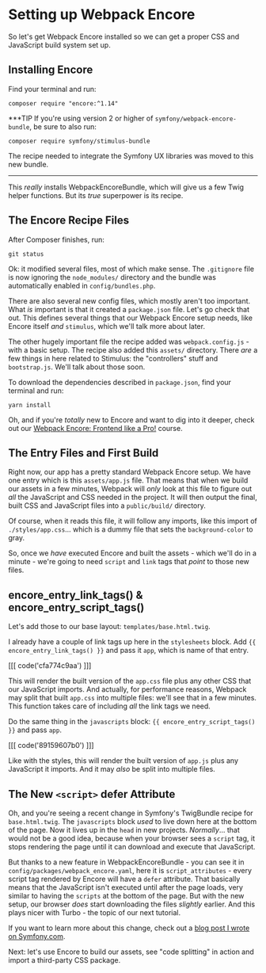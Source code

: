 # Setting up Webpack Encore

So let's get Webpack Encore installed so we can get a proper CSS and JavaScript
build system set up.

## Installing Encore

Find your terminal and run:

```terminal
composer require "encore:^1.14"
```

***TIP
If you're using version 2 or higher of `symfony/webpack-encore-bundle`, be sure to also
run:

```terminal skip-ci
composer require symfony/stimulus-bundle
```

The recipe needed to integrate the Symfony UX libraries was moved to this
new bundle.
***

This *really* installs WebpackEncoreBundle, which will give us a few Twig helper
functions. But its *true* superpower is its recipe.

## The Encore Recipe Files

After Composer finishes, run:

```terminal
git status
```

Ok: it modified several files, most of which make sense. The `.gitignore` file
is now ignoring the `node_modules/` directory and the bundle was automatically
enabled in `config/bundles.php`.

There are also several new config files, which mostly aren't too important. What
*is* important is that it created a `package.json` file. Let's go check that out.
This defines several things that our Webpack Encore setup needs, like Encore
itself *and* `stimulus`, which we'll talk more about later.

The other hugely important file the recipe added was `webpack.config.js` - with a
basic setup. The recipe also added this `assets/` directory. There *are* a few
things in here related to Stimulus: the "controllers" stuff and `bootstrap.js`.
We'll talk about those soon.

To download the dependencies described in `package.json`, find your terminal and
run:

```terminal
yarn install
```

Oh, and if you're *totally* new to Encore and want to dig into it deeper, check
out our [Webpack Encore: Frontend like a Pro!](https://symfonycasts.com/screencast/webpack-encore)
course.

## The Entry Files and First Build

Right now, our app has a pretty standard Webpack Encore setup. We have one entry
which is this `assets/app.js` file. That means that when we build our assets in
a few minutes, Webpack will *only* look at this file to figure out *all* the
JavaScript and CSS needed in the project. It will then output the final, built
CSS and JavaScript files into a `public/build/` directory.

Of course, when it reads this file, it will follow any imports, like this import
of `./styles/app.css`... which is a dummy file that sets the `background-color`
to gray.

So, once we *have* executed Encore and built the assets - which we'll do in a minute -
we're going to need `script` and `link` tags that *point* to those new files.

## encore_entry_link_tags() & encore_entry_script_tags()

Let's add those to our base layout: `templates/base.html.twig`.

I already have a couple of link tags up here in the `stylesheets` block. Add
`{{ encore_entry_link_tags() }}` and pass it `app`, which is name of that entry.

[[[ code('cfa774c9aa') ]]]

This will render the built version of the `app.css` file plus any other CSS that
our JavaScript imports. And actually, for performance reasons, Webpack may split
that built `app.css` into multiple files: we'll see that in a few minutes. This
function takes care of including *all* the link tags we need.

Do the same thing in the `javascripts` block: `{{ encore_entry_script_tags() }}`
and pass `app`.

[[[ code('89159607b0') ]]]

Like with the styles, this will render the built version of `app.js` plus any
JavaScript it imports. And it may *also* be split into multiple files.

## The New `<script>` defer Attribute

Oh, and you're seeing a recent change in Symfony's TwigBundle recipe for
`base.html.twig`. The `javascripts` block *used* to live down here at the bottom
of the page. Now it lives up in the `head` in new projects. *Normally*... that would
not be a good idea, because when your browser sees a `script` tag, it stops rendering
the page until it can download and execute that JavaScript.

But thanks to a new feature in WebpackEncoreBundle - you can see it in
`config/packages/webpack_encore.yaml`, here it is `script_attributes` - every
script tag rendered by Encore will have a `defer` attribute. That basically means
that the JavaScript isn't executed until after the page loads, very similar to
having the `scripts` at the bottom of the page. But with the new setup, our browser
*does* start downloading the files *slightly* earlier. And this plays nicer with
Turbo - the topic of our next tutorial.

If you want to learn more about this change, check out a
[blog post I wrote on Symfony.com](https://symfony.com/blog/moving-script-inside-head-and-the-defer-attribute).

Next: let's use Encore to build our assets, see "code splitting" in action and
import a third-party CSS package.
